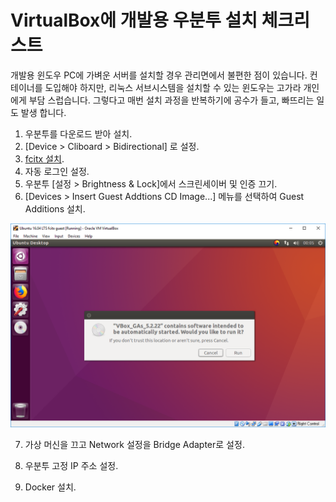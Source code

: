 # VirtualBox에 개발용 우분투 설치 체크리스트

개발용 윈도우 PC에 가벼운 서버를 설치할 경우 관리면에서 불편한 점이 있습니다.  컨테이너를 도입해야 하지만, 리눅스 서브시스템을 설치할 수 있는 윈도우는 고가라 개인에게 부담 스럽습니다. 그렇다고 매번 설치 과정을 반복하기에 공수가 들고, 빠뜨리는 일도 발생 합니다.

1. 우분투를 다운로드 받아 설치.
2. [Device > Cliboard > Bidirectional] 로 설정.
3. [fcitx 설치](./ubuntu_korean_fcitx_installation/index.md).
4. 자동 로그인 설정.
5. 우분투 [설정 > Brightness & Lock]에서 스크린세이버 및 인증 끄기.
6. [Devices > Insert Guest Addtions CD Image...] 메뉴를 선택하여 Guest Additions 설치.

![1542553562876](.\installation_ubuntu_on_virtualbox_for_development.assets\1542553562876.png)

7. 가상 머신을 끄고 Network 설정을 Bridge Adapter로 설정.

8. 우분투 고정 IP 주소 설정.
9. Docker 설치.